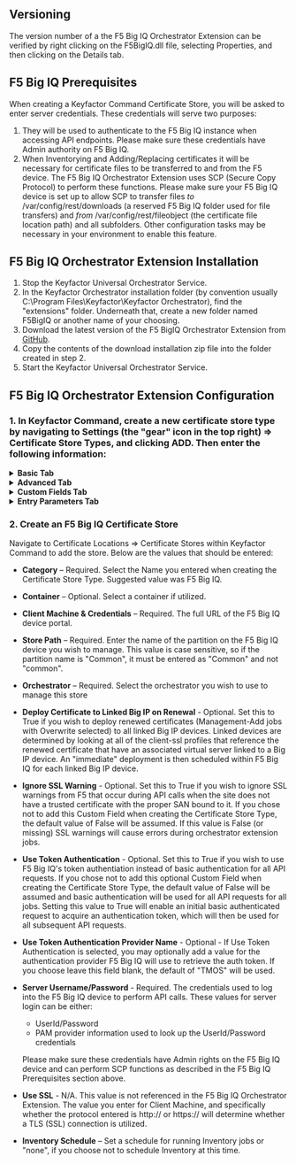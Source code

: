 ## Versioning

The version number of a the F5 Big IQ Orchestrator Extension can be verified by right clicking on the F5BigIQ.dll file, selecting Properties, and then clicking on the Details tab.


## F5 Big IQ Prerequisites

When creating a Keyfactor Command Certificate Store, you will be asked to enter server credentials.  These credentials will serve two purposes:
1. They will be used to authenticate to the F5 Big IQ instance when accessing API endpoints.  Please make sure these credentials have Admin authority on F5 Big IQ.
2. When Inventorying and Adding/Replacing certificates it will be necessary for certificate files to be transferred to and from the F5 device. The F5 Big IQ Orchestrator Extension uses SCP (Secure Copy Protocol) to perform these functions. Please make sure your F5 Big IQ device is set up to allow SCP to transfer files *to* /var/config/rest/downloads (a reserved F5 Big IQ folder used for file transfers) and *from* /var/config/rest/fileobject (the certificate file location path) and all subfolders. Other configuration tasks may be necessary in your environment to enable this feature.


## F5 Big IQ Orchestrator Extension Installation

1. Stop the Keyfactor Universal Orchestrator Service.
2. In the Keyfactor Orchestrator installation folder (by convention usually C:\Program Files\Keyfactor\Keyfactor Orchestrator), find the "extensions" folder. Underneath that, create a new folder named F5BigIQ or another name of your choosing.
3. Download the latest version of the F5 BigIQ Orchestrator Extension from [GitHub](https://github.com/Keyfactor/f5-bigiq-rest-orchestrator).
4. Copy the contents of the download installation zip file into the folder created in step 2.
5. Start the Keyfactor Universal Orchestrator Service.


## F5 Big IQ Orchestrator Extension Configuration

### 1\. In Keyfactor Command, create a new certificate store type by navigating to Settings (the "gear" icon in the top right) => Certificate Store Types, and clicking ADD.  Then enter the following information:

<details>
<summary><b>Basic Tab</b></summary>

- **Name** – Required. The descriptive display name of the new Certificate Store Type.  Suggested => F5 Big IQ
- **Short Name** – Required. This value ***must be*** F5-BigIQ.
- **Custom Capability** - Leave unchecked
- **Supported Job Types** – Select Inventory, Add, and Remove.
- **General Settings** - Select Needs Server.  Select Blueprint Allowed if you plan to use blueprinting.  Leave Uses PowerShell unchecked.
- **Password Settings** - Leave both options unchecked

</details>

<details>
<summary><b>Advanced Tab</b></summary>

- **Store Path Type** - Select Freeform
- **Supports Custom Alias** - Required
- **Private Key Handling** - Required
- **PFX Password Style** - Default

</details>

<details>
<summary><b>Custom Fields Tab</b></summary>

- **Deploy Certificate to Linked Big IP on Renewal** - optional - This setting determines you wish to deploy renewed certificates (Management-Add jobs with Overwrite selected) to all linked Big IP devices.  Linked devices are determined by looking at all of the client-ssl profiles that reference the renewed certificate that have an associated virtual server linked to a Big IP device.  An "immediate" deployment is then scheduled within F5 Big IQ for each linked Big IP device. 
  - **Name**=DeployCertificateOnRenewal
  - **Display Name**=Deploy Certificate to Linked Big IP on Renewal
  - **Type**=Bool
  - **Default Value**={client preference}
  - **Depends on**=unchecked
  - **Required**=unchecked

- **Ignore SSL Warning** - optional - If you use a self signed certificate for the F5 Big IQ portal, you will need add this Custom Field and set the value to True on the managed certificate store.
  - **Name**=IgnoreSSLWarning
  - **Display Name**=Ignore SSL Warning
  - **Type**=Bool
  - **Default Value**={client preference}
  - **Depends on**=unchecked
  - **Required**=unchecked

- **Use Token Authentication** - optional - If you prefer to use F5 Big IQ's Token Authentication to authenticate F5 Big IQ API calls that the integration uses, you will need to add this Custom Field and set the value to True on the managed certificate store.  If this exists and is set to True for the store, the store userid/password credentials you set for the certificate store will be used once to receive a token.  This token is then used for all remaining API calls for the duration of the job.  If this option does not exist or is set to False, the userid/password credentials you set on the certificate store will be used for each API call.
  - **Name**=UseTokenAuth
  - **Display Name**=Use Token Authentication
  - **Type**=Bool
  - **Default Value**={client preference}
  - **Depends on**=unchecked
  - **Required**=unchecked

- **Use Token Authentication Provider Name** - optional - If Use Token Authentication is selected, you may optionally add a value for the authentication provider F5 Big IQ will use to retrieve the auth token.  If you choose not to add this field or leave it blank on the certificate store (with no default value set), the default of "TMOS" will be used.
  - **Display Name**=Use Token Authentication Provider Name
  - **Type**=String
  - **Default Value**={client preference}
  - **Depends on**="UseTokenAuth"
  - **Required**=unchecked   

Please note, after saving the store type, going back into this screen will show three additional Custom Fields: Server Username, Server Password, and Use SSL.  These are added internally by Keyfactor Command and should not be modified.

</details>

<details>
<summary><b>Entry Parameters Tab</b></summary>

No Entry Parameters should be added.

</details>

### 2\. Create an F5 Big IQ Certificate Store

Navigate to Certificate Locations =\> Certificate Stores within Keyfactor Command to add the store. Below are the values that should be entered:

- **Category** – Required.  Select the Name you entered when creating the Certificate Store Type.  Suggested value was F5 Big IQ.

- **Container** – Optional.  Select a container if utilized.

- **Client Machine & Credentials** – Required.  The full URL of the F5 Big IQ device portal.  
  
- **Store Path** – Required.  Enter the name of the partition on the F5 Big IQ device you wish to manage.  This value is case sensitive, so if the partition name is "Common", it must be entered as "Common" and not "common".

- **Orchestrator** – Required.  Select the orchestrator you wish to use to manage this store

- **Deploy Certificate to Linked Big IP on Renewal** - Optional.  Set this to True if you wish to deploy renewed certificates (Management-Add jobs with Overwrite selected) to all linked Big IP devices.  Linked devices are determined by looking at all of the client-ssl profiles that reference the renewed certificate that have an associated virtual server linked to a Big IP device.  An "immediate" deployment is then scheduled within F5 Big IQ for each linked Big IP device. 

- **Ignore SSL Warning** - Optional.  Set this to True if you wish to ignore SSL warnings from F5 that occur during API calls when the site does not have a trusted certificate with the proper SAN bound to it.  If you chose not to add this Custom Field when creating the Certificate Store Type, the default value of False will be assumed.  If this value is False (or missing) SSL warnings will cause errors during orchestrator extension jobs.

- **Use Token Authentication** - Optional.  Set this to True if you wish to use F5 Big IQ's token authentiation instead of basic authentication for all API requests.  If you chose not to add this optional Custom Field when creating the Certificate Store Type, the default value of False will be assumed and basic authentication will be used for all API requests for all jobs.  Setting this value to True will enable an initial basic authenticated request to acquire an authentication token, which will then be used for all subsequent API requests.   

- **Use Token Authentication Provider Name** - Optional - If Use Token Authentication is selected, you may optionally add a value for the authentication provider F5 Big IQ will use to retrieve the auth token.  If you choose leave this field blank, the default of "TMOS" will be used.  


- **Server Username/Password** - Required.  The credentials used to log into the F5 Big IQ device to perform API calls.  These values for server login can be either:
  
  - UserId/Password
  - PAM provider information used to look up the UserId/Password credentials

  Please make sure these credentials have Admin rights on the F5 Big IQ device and can perform SCP functions as described in the F5 Big IQ Prerequisites section above.

- **Use SSL** - N/A.  This value is not referenced in the F5 Big IQ Orchestrator Extension.  The value you enter for Client Machine, and specifically whether the protocol entered is http:// or https:// will determine whether a TLS (SSL) connection is utilized.

- **Inventory Schedule** – Set a schedule for running Inventory jobs or "none", if you choose not to schedule Inventory at this time.